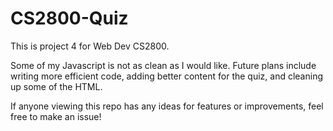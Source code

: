 # CS2800-Quiz
This is project 4 for Web Dev CS2800. 

Some of my Javascript is not as clean as I would like. Future plans include writing more efficient code, adding better content for the quiz, and cleaning up some of the HTML. 

If anyone viewing this repo has any ideas for features or improvements, feel free to make an issue!
